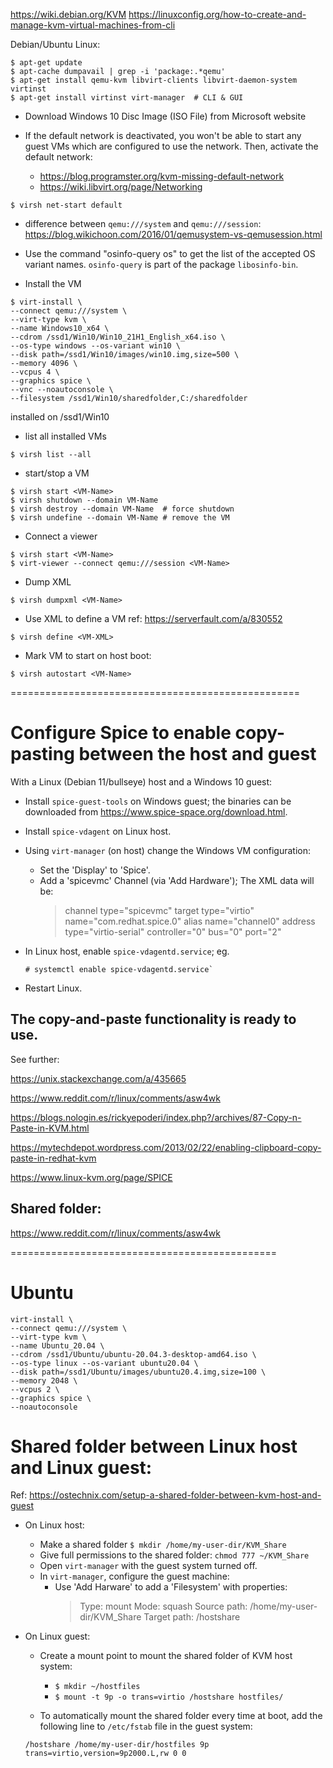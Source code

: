 <https://wiki.debian.org/KVM>
<https://linuxconfig.org/how-to-create-and-manage-kvm-virtual-machines-from-cli>

Debian/Ubuntu Linux:
```
$ apt-get update
$ apt-cache dumpavail | grep -i 'package:.*qemu'
$ apt-get install qemu-kvm libvirt-clients libvirt-daemon-system virtinst
$ apt-get install virtinst virt-manager  # CLI & GUI
```
* Download Windows 10 Disc Image (ISO File) from Microsoft website

* If the default network is deactivated, you won't be able to start any guest VMs which are configured to use the network. Then, activate the default network:
  - <https://blog.programster.org/kvm-missing-default-network>
  - <https://wiki.libvirt.org/page/Networking>
```
$ virsh net-start default
```

* difference between `qemu:///system` and `qemu:///session`: <https://blog.wikichoon.com/2016/01/qemusystem-vs-qemusession.html>
* Use  the  command  "osinfo-query os" to get the list of the accepted OS variant names. `osinfo-query` is part of the package `libosinfo-bin`.

* Install the VM
```
$ virt-install \
--connect qemu:///system \
--virt-type kvm \
--name Windows10_x64 \
--cdrom /ssd1/Win10/Win10_21H1_English_x64.iso \
--os-type windows --os-variant win10 \
--disk path=/ssd1/Win10/images/win10.img,size=500 \
--memory 4096 \
--vcpus 4 \
--graphics spice \
--vnc --noautoconsole \
--filesystem /ssd1/Win10/sharedfolder,C:/sharedfolder
```
installed on /ssd1/Win10

* list all installed VMs
```
$ virsh list --all
```
* start/stop a VM
```
$ virsh start <VM-Name>
$ virsh shutdown --domain VM-Name
$ virsh destroy --domain VM-Name  # force shutdown
$ virsh undefine --domain VM-Name # remove the VM
```
* Connect a viewer
```
$ virsh start <VM-Name>
$ virt-viewer --connect qemu:///session <VM-Name>
```
* Dump XML
```
$ virsh dumpxml <VM-Name>
```
* Use XML to define a VM
  ref: <https://serverfault.com/a/830552>
```
$ virsh define <VM-XML>
```

* Mark VM to start on host boot:
```
$ virsh autostart <VM-Name>
```

==================================================
# Configure Spice to enable copy-pasting between the host and guest

With a Linux (Debian 11/bullseye) host and a Windows 10 guest:

* Install `spice-guest-tools` on Windows guest; the binaries can be downloaded from <https://www.spice-space.org/download.html>.
* Install `spice-vdagent` on Linux host.
* Using `virt-manager` (on host) change the Windows VM configuration:
  - Set the 'Display' to  'Spice'.
  - Add a 'spicevmc' Channel (via 'Add Hardware');
    The XML data will be:
    > channel type="spicevmc"
    > target type="virtio"
    > name="com.redhat.spice.0"
    > alias name="channel0"
    > address type="virtio-serial" controller="0" bus="0" port="2"

* In Linux host, enable `spice-vdagentd.service`; eg.
    ```
    # systemctl enable spice-vdagentd.service`
    ```
* Restart Linux.

The copy-and-paste functionality is ready to use.
----

See further:

https://unix.stackexchange.com/a/435665

https://www.reddit.com/r/linux/comments/asw4wk

https://blogs.nologin.es/rickyepoderi/index.php?/archives/87-Copy-n-Paste-in-KVM.html

https://mytechdepot.wordpress.com/2013/02/22/enabling-clipboard-copy-paste-in-redhat-kvm

https://www.linux-kvm.org/page/SPICE


Shared folder:
--------------
https://www.reddit.com/r/linux/comments/asw4wk


==============================================
# Ubuntu
```
virt-install \
--connect qemu:///system \
--virt-type kvm \
--name Ubuntu_20.04 \
--cdrom /ssd1/Ubuntu/ubuntu-20.04.3-desktop-amd64.iso \
--os-type linux --os-variant ubuntu20.04 \
--disk path=/ssd1/Ubuntu/images/ubuntu20.4.img,size=100 \
--memory 2048 \
--vcpus 2 \
--graphics spice \
--noautoconsole
```

# Shared folder between Linux host and Linux guest:
Ref: <https://ostechnix.com/setup-a-shared-folder-between-kvm-host-and-guest>

* On Linux host:
  - Make a shared folder `$ mkdir /home/my-user-dir/KVM_Share`
  - Give full permissions to the shared folder: `chmod 777 ~/KVM_Share`
  - Open `virt-manager` with the guest system turned off.
  - In `virt-manager`, configure the guest machine:
    + Use 'Add Harware' to add a 'Filesystem' with properties:
      > Type: mount
      > Mode: squash
      > Source path: /home/my-user-dir/KVM_Share
      > Target path: /hostshare

* On Linux guest:
  - Create a mount point to mount the shared folder of KVM host system:
    + `$ mkdir ~/hostfiles`
    + `$ mount -t 9p -o trans=virtio /hostshare hostfiles/`

  - To automatically mount the shared folder every time at boot, add the following line to `/etc/fstab` file in the guest system:
  ```
  /hostshare /home/my-user-dir/hostfiles 9p trans=virtio,version=9p2000.L,rw 0 0
  ```
